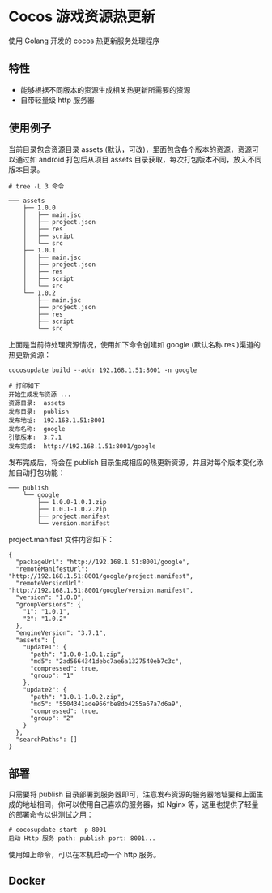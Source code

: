 # Cocos 游戏资源热更新

使用 Golang 开发的 cocos 热更新服务处理程序

## 特性

* 能够根据不同版本的资源生成相关热更新所需要的资源
* 自带轻量级 http 服务器

## 使用例子

当前目录包含资源目录 assets (默认，可改)，里面包含各个版本的资源，资源可以通过如 android 打包后从项目 assets 目录获取，每次打包版本不同，放入不同版本目录。

```
# tree -L 3 命令

─── assets
    ├── 1.0.0
    │   ├── main.jsc
    │   ├── project.json
    │   ├── res
    │   ├── script
    │   └── src
    ├── 1.0.1
    │   ├── main.jsc
    │   ├── project.json
    │   ├── res
    │   ├── script
    │   └── src
    └── 1.0.2
        ├── main.jsc
        ├── project.json
        ├── res
        ├── script
        └── src
```

上面是当前待处理资源情况，使用如下命令创建如 google (默认名称 res )渠道的热更新资源：

```
cocosupdate build --addr 192.168.1.51:8001 -n google

# 打印如下
开始生成发布资源 ...
资源目录:  assets
发布目录:  publish
发布地址:  192.168.1.51:8001
发布名称:  google
引擎版本:  3.7.1
发布完成:  http://192.168.1.51:8001/google

```

发布完成后，将会在 publish 目录生成相应的热更新资源，并且对每个版本变化添加自动打包功能：

```
─── publish
    └── google
        ├── 1.0.0-1.0.1.zip
        ├── 1.0.1-1.0.2.zip
        ├── project.manifest
        └── version.manifest
```

project.manifest 文件内容如下：

```
{
  "packageUrl": "http://192.168.1.51:8001/google",
  "remoteManifestUrl": "http://192.168.1.51:8001/google/project.manifest",
  "remoteVersionUrl": "http://192.168.1.51:8001/google/version.manifest",
  "version": "1.0.0",
  "groupVersions": {
    "1": "1.0.1",
    "2": "1.0.2"
  },
  "engineVersion": "3.7.1",
  "assets": {
    "update1": {
      "path": "1.0.0-1.0.1.zip",
      "md5": "2ad5664341debc7ae6a1327540eb7c3c",
      "compressed": true,
      "group": "1"
    },
    "update2": {
      "path": "1.0.1-1.0.2.zip",
      "md5": "5504341ade966fbe8db4255a67a7d6a9",
      "compressed": true,
      "group": "2"
    }
  },
  "searchPaths": []
}
```

## 部署

只需要将 publish 目录部署到服务器即可，注意发布资源的服务器地址要和上面生成的地址相同，你可以使用自己喜欢的服务器，如 Nginx 等，这里也提供了轻量的部署命令以供测试之用：

```
# cocosupdate start -p 8001
启动 Http 服务 path: publish port: 8001...

```

使用如上命令，可以在本机启动一个 http 服务。


## Docker



